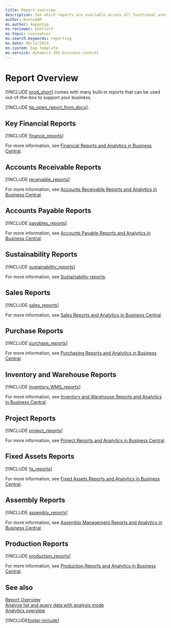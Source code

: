 ```yaml
---
title: Report overview
description: See which reports are available across all functional areas of the standard version of Business Central so that you can keep track of your business.
author: KennieNP
ms.author: kepontop
ms.reviewer: bholtorf
ms.topic: conceptual
ms.search.keywords: reporting
ms.date: 06/12/2024
ms.custom: bap-template
ms.service: dynamics-365-business-central
---
```


# Report Overview

[!INCLUDE [prod_short](includes/prod_short.md)] comes with many built-in reports that can be used out-of-the-box to support your business.  

[!INCLUDE [tip_open_report_from_docs](includes/tip-open-report-from-docs.md)].

## Key Financial Reports

[!INCLUDE [finance_reports](includes/finance-reports-include.md)]

For more information, see [Financial Reports and Analytics in Business Central](finance-reports.md).

## Accounts Receivable Reports

[!INCLUDE [receivable_reports](includes/receivable-reports-include.md)]

For more information, see [Accounts Receivable Reports and Analytics in Business Central](receivables-reports.md).

## Accounts Payable Reports

[!INCLUDE [payables_reports](includes/payables-reports-include.md)]

For more information, see [Accounts Payable Reports and Analytics in Business Central](payables-reports.md).

## Sustainability Reports

[!INCLUDE [sustainability_reports](includes/sustainability-reports-include.md)]

For more information, see [Sustainability reports](sustainability-reports.md).

## Sales Reports

[!INCLUDE [sales_reports](includes/sales-reports-include.md)]

For more information, see [Sales Reports and Analytics in Business Central](sales-reports.md).

## Purchase Reports

[!INCLUDE [purchase_reports](includes/purchase-reports-include.md)]

For more information, see [Purchasing Reports and Analytics in Business Central](purchase-reports.md).

## Inventory and Warehouse Reports

[!INCLUDE [inventory_WMS_reports](includes/inventory-WMS-reports-include.md)]

For more information, see [Inventory and Warehouse Reports and Analytics in Business Central](inventory-wms-reports.md).

## Project Reports

[!INCLUDE [project_reports](includes/project-reports-include.md)]

For more information, see [Project Reports and Analytics in Business Central](project-reports.md).

## Fixed Assets Reports

[!INCLUDE [fa_reports](includes/fa-reports-include.md)]

For more information, see [Fixed Assets Reports and Analytics in Business Central](fa-reports.md).

## Assembly Reports

[!INCLUDE [assembly_reports](includes/assembly-reports-include.md)]

For more information, see [Assembly Management Reports and Analytics in Business Central](assembly-reports.md).

## Production Reports

[!INCLUDE [production_reports](includes/production-reports-include.md)]

For more information, see [Production Reports and Analytics in Business Central](production-reports.md).


## See also

[Report Overview](reports-use-reports.md)   
[Analyze list and query data with analysis mode](analysis-mode.md)   
[Analytics overview](reports-bi-reporting.md)  

[!INCLUDE[footer-include](includes/footer-banner.md)]